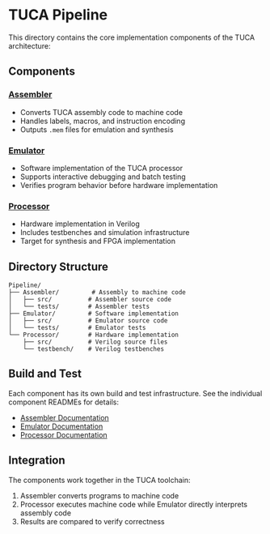# TUCA Pipeline

This directory contains the core implementation components of the TUCA architecture:

## Components

### [Assembler](Assembler/)

- Converts TUCA assembly code to machine code
- Handles labels, macros, and instruction encoding
- Outputs `.mem` files for emulation and synthesis

### [Emulator](Emulator/)

- Software implementation of the TUCA processor
- Supports interactive debugging and batch testing
- Verifies program behavior before hardware implementation

### [Processor](Processor/)

- Hardware implementation in Verilog
- Includes testbenches and simulation infrastructure
- Target for synthesis and FPGA implementation

## Directory Structure

```
Pipeline/
├── Assembler/         # Assembly to machine code
│   ├── src/          # Assembler source code
│   └── tests/        # Assembler tests
├── Emulator/         # Software implementation
│   ├── src/          # Emulator source code
│   └── tests/        # Emulator tests
└── Processor/        # Hardware implementation
    ├── src/          # Verilog source files
    └── testbench/    # Verilog testbenches
```

## Build and Test

Each component has its own build and test infrastructure. See the individual component READMEs for details:

- [Assembler Documentation](Assembler/README.md)
- [Emulator Documentation](Emulator/README.md)
- [Processor Documentation](Processor/README.md)

## Integration

The components work together in the TUCA toolchain:

1. Assembler converts programs to machine code
2. Processor executes machine code while Emulator directly interprets assembly code
3. Results are compared to verify correctness
